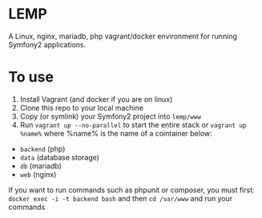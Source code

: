 LEMP
================

A Linux, nginx, mariadb, php vagrant/docker environment for running Symfony2 applications.

To use
======
1. Install Vagrant (and docker if you are on linux)
2. Clone this repo to your local machine
3. Copy (or symlink) your Symfony2 project into ```lemp/www```
4. Run ```vagrant up --no-parallel``` to start the entire stack or ```vagrant up %name%``` where %name% is the name of a cointainer below:
  - ```backend``` (php)
  - ```data``` (database storage)
  - ```db``` (mariadb)
  - ```web``` (nginx)
  
If you want to run commands such as phpunit or composer, you must first:
```docker exec -i -t backend bash```
and then ```cd /var/www``` and run your commands
